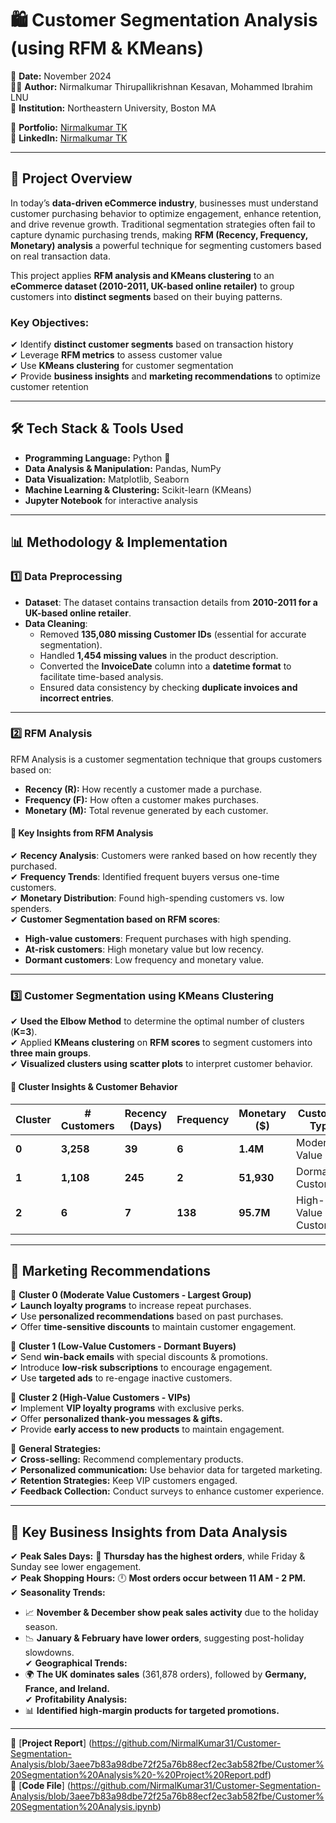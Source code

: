 # 🛍️ Customer Segmentation Analysis (using RFM & KMeans)  
📅 **Date:** November 2024  
👨‍💻 **Author:** Nirmalkumar Thirupallikrishnan Kesavan, Mohammed Ibrahim LNU  
🏫 **Institution:** Northeastern University, Boston MA  

🔗 **Portfolio:** [Nirmalkumar TK](https://www.datascienceportfol.io/nirmalkumartk)  
🔗 **LinkedIn:** [Nirmalkumar TK](https://www.linkedin.com/in/nirmalkumartk/)  

---

## 📌 **Project Overview**  
In today’s **data-driven eCommerce industry**, businesses must understand customer purchasing behavior to optimize engagement, enhance retention, and drive revenue growth. Traditional segmentation strategies often fail to capture dynamic purchasing trends, making **RFM (Recency, Frequency, Monetary) analysis** a powerful technique for segmenting customers based on real transaction data.  

This project applies **RFM analysis and KMeans clustering** to an **eCommerce dataset (2010-2011, UK-based online retailer)** to group customers into **distinct segments** based on their buying patterns.  

### **Key Objectives:**  
✔ Identify **distinct customer segments** based on transaction history  
✔ Leverage **RFM metrics** to assess customer value  
✔ Use **KMeans clustering** for customer segmentation  
✔ Provide **business insights** and **marketing recommendations** to optimize customer retention  

---

## 🛠️ **Tech Stack & Tools Used**  

- **Programming Language:** Python 🐍  
- **Data Analysis & Manipulation:** Pandas, NumPy  
- **Data Visualization:** Matplotlib, Seaborn  
- **Machine Learning & Clustering:** Scikit-learn (KMeans)  
- **Jupyter Notebook** for interactive analysis  

---

## 📊 **Methodology & Implementation**  

### **1️⃣ Data Preprocessing**  
- **Dataset**: The dataset contains transaction details from **2010-2011 for a UK-based online retailer**.  
- **Data Cleaning**:  
  - Removed **135,080 missing Customer IDs** (essential for accurate segmentation).  
  - Handled **1,454 missing values** in the product description.  
  - Converted the **InvoiceDate** column into a **datetime format** to facilitate time-based analysis.  
  - Ensured data consistency by checking **duplicate invoices and incorrect entries**.  

---

### **2️⃣ RFM Analysis**  
RFM Analysis is a customer segmentation technique that groups customers based on:  

- **Recency (R):** How recently a customer made a purchase.  
- **Frequency (F):** How often a customer makes purchases.  
- **Monetary (M):** Total revenue generated by each customer.  

#### 📌 **Key Insights from RFM Analysis**  
✔ **Recency Analysis**: Customers were ranked based on how recently they purchased.  
✔ **Frequency Trends**: Identified frequent buyers versus one-time customers.  
✔ **Monetary Distribution**: Found high-spending customers vs. low spenders.  
✔ **Customer Segmentation based on RFM scores**:  
   - **High-value customers**: Frequent purchases with high spending.  
   - **At-risk customers**: High monetary value but low recency.  
   - **Dormant customers**: Low frequency and monetary value.  

---

### **3️⃣ Customer Segmentation using KMeans Clustering**  
✔ **Used the Elbow Method** to determine the optimal number of clusters (**K=3**).  
✔ Applied **KMeans clustering** on **RFM scores** to segment customers into **three main groups**.  
✔ **Visualized clusters using scatter plots** to interpret customer behavior.  

#### 🚀 **Cluster Insights & Customer Behavior**  

| Cluster | # Customers | Recency (Days) | Frequency | Monetary ($) | Customer Type |
|---------|------------|---------------|-----------|--------------|---------------|
| **0** | **3,258** | **39** | **6** | **1.4M** | Moderate Value |
| **1** | **1,108** | **245** | **2** | **51,930** | Dormant Customers |
| **2** | **6** | **7** | **138** | **95.7M** | High-Value Customers |

---

## 📢 **Marketing Recommendations**  

📌 **Cluster 0 (Moderate Value Customers - Largest Group)**  
✔ **Launch loyalty programs** to increase repeat purchases.  
✔ Use **personalized recommendations** based on past purchases.  
✔ Offer **time-sensitive discounts** to maintain customer engagement.  

📌 **Cluster 1 (Low-Value Customers - Dormant Buyers)**  
✔ Send **win-back emails** with special discounts & promotions.  
✔ Introduce **low-risk subscriptions** to encourage engagement.  
✔ Use **targeted ads** to re-engage inactive customers.  

📌 **Cluster 2 (High-Value Customers - VIPs)**  
✔ Implement **VIP loyalty programs** with exclusive perks.  
✔ Offer **personalized thank-you messages & gifts.**  
✔ Provide **early access to new products** to maintain engagement.  

📌 **General Strategies:**  
✔ **Cross-selling:** Recommend complementary products.  
✔ **Personalized communication:** Use behavior data for targeted marketing.  
✔ **Retention Strategies:** Keep VIP customers engaged.  
✔ **Feedback Collection:** Conduct surveys to enhance customer experience.  

---

## 📌 **Key Business Insights from Data Analysis**  

✔ **Peak Sales Days:** 📅 **Thursday has the highest orders**, while Friday & Sunday see lower engagement.  
✔ **Peak Shopping Hours:** 🕛 **Most orders occur between 11 AM - 2 PM.**  
✔ **Seasonality Trends:**  
   - 📈 **November & December show peak sales activity** due to the holiday season.  
   - 📉 **January & February have lower orders**, suggesting post-holiday slowdowns.  
✔ **Geographical Trends:**  
   - 🌍 **The UK dominates sales** (361,878 orders), followed by **Germany, France, and Ireland.**  
✔ **Profitability Analysis:**  
   - 📊 **Identified high-margin products for targeted promotions.**  

---
🔗 [**Project Report**] (https://github.com/NirmalKumar31/Customer-Segmentation-Analysis/blob/3aee7b83a98dbe72f25a76b88ecf2ec3ab582fbe/Customer%20Segmentation%20Analysis%20-%20Project%20Report.pdf)  
🔗 [**Code File**] (https://github.com/NirmalKumar31/Customer-Segmentation-Analysis/blob/3aee7b83a98dbe72f25a76b88ecf2ec3ab582fbe/Customer%20Segmentation%20Analysis.ipynb)  

